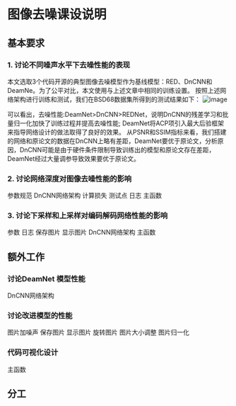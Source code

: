 # 图像去噪课设说明
## 基本要求
### 1. 讨论不同噪声水平下去噪性能的表现
  本文选取3个代码开源的典型图像去噪模型作为基线模型：RED、DnCNN和DeamNe。为了公平对比，本文使用与上述文章中相同的训练设置。
  按照上述网络架构进行训练和测试，我们在BSD68数据集所得到的测试结果如下：
![image](https://github.com/jiahua2023421/dncnn/assets/70991729/5f08b9fb-c953-4e1d-b1c5-d514069bf036)
  
  可以看出，去噪性能:DeamNet>DnCNN>REDNet，说明DnCNN的残差学习和批量归一化加快了训练过程并提高去噪性能; DeamNet将ACP项引入最大后验框架来指导网络设计的做法取得了良好的效果。
  从PSNR和SSIM指标来看，我们搭建的网络和原论文的数据在DnCNN上略有差距，DeamNet要优于原论文，分析原因，DnCNN可能是由于硬件条件限制导致训练出的模型和原论文存在差距，DeamNet经过大量调参导致效果要优于原论文。

### 2. 讨论网络深度对图像去噪性能的影响
参数规范
DnCNN网络架构
计算损失
测试点
日志
主函数
### 3. 讨论下采样和上采样对编码解码网络性能的影响
参数
日志
保存图片
显示图片
DnCNN网络架构
主函数

## 额外工作
### 讨论DeamNet 模型性能
DnCNN网络架构
### 讨论改进模型的性能
图片加噪声
保存图片
显示图片
旋转图片
图片大小调整
图片归一化
### 代码可视化设计
主函数


## 分工
